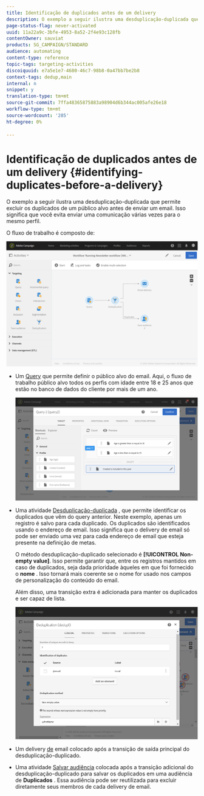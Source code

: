 ```yaml
---
title: Identificação de duplicados antes de um delivery
description: O exemplo a seguir ilustra uma desduplicação-duplicada que permite excluir os duplicados de um público alvo antes de enviar um email. Isso significa que você evita enviar uma comunicação várias vezes para o mesmo perfil.
page-status-flag: never-activated
uuid: 11a22a9c-3bfe-4953-8a52-2f4e93c128fb
contentOwner: sauviat
products: SG_CAMPAIGN/STANDARD
audience: automating
content-type: reference
topic-tags: targeting-activities
discoiquuid: e7a5e1e7-4680-46c7-98b8-0a47bb7be2b8
context-tags: dedup,main
internal: n
snippet: y
translation-type: tm+mt
source-git-commit: 7ffa48365875883a98904d6b344ac005afe26e18
workflow-type: tm+mt
source-wordcount: '285'
ht-degree: 0%

---
```



# Identificação de duplicados antes de um delivery {#identifying-duplicates-before-a-delivery}

O exemplo a seguir ilustra uma desduplicação-duplicada que permite excluir os duplicados de um público alvo antes de enviar um email. Isso significa que você evita enviar uma comunicação várias vezes para o mesmo perfil.

O fluxo de trabalho é composto de:

![](assets/deduplication_example_workflow.png)

* Um [Query](../../automating/using/query.md) que permite definir o público alvo do email. Aqui, o fluxo de trabalho público alvo todos os perfis com idade entre 18 e 25 anos que estão no banco de dados do cliente por mais de um ano.

   ![](assets/deduplication_example_query.png)

* Uma atividade [Desduplicação-duplicada](../../automating/using/deduplication.md) , que permite identificar os duplicados que vêm do query anterior. Neste exemplo, apenas um registro é salvo para cada duplicado. Os duplicados são identificados usando o endereço de email. Isso significa que o delivery de email só pode ser enviado uma vez para cada endereço de email que esteja presente na definição de metas.

   O método desduplicação-duplicado selecionado é **[!UICONTROL Non-empty value]**. Isso permite garantir que, entre os registros mantidos em caso de duplicados, seja dada prioridade àqueles em que foi fornecido o **nome** . Isso tornará mais coerente se o nome for usado nos campos de personalização do conteúdo do email.

   Além disso, uma transição extra é adicionada para manter os duplicados e ser capaz de lista.

   ![](assets/deduplication_example_dedup.png)

* Um delivery [de](../../automating/using/email-delivery.md) email colocado após a transição de saída principal do desduplicação-duplicado.
* Uma atividade [Salvar audiência](../../automating/using/save-audience.md) colocada após a transição adicional do desduplicação-duplicado para salvar os duplicados em uma audiência de **Duplicados** . Essa audiência pode ser reutilizada para excluir diretamente seus membros de cada delivery de email.
